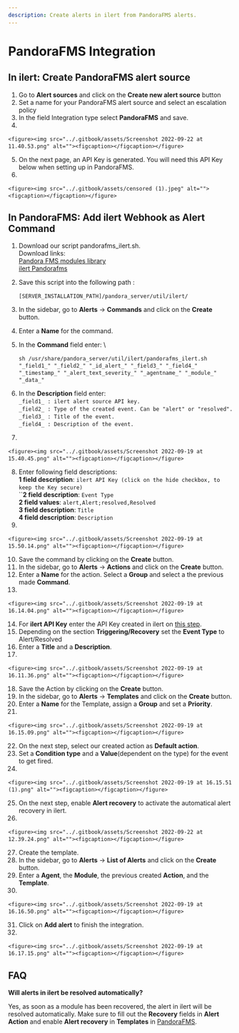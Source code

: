 ```yaml
---
description: Create alerts in ilert from PandoraFMS alerts.
---
```


# PandoraFMS Integration

## In ilert: Create PandoraFMS alert source

1. Go to **Alert sources** and click on the **Create new alert source** button
2. Set a name for your PandoraFMS alert source and select an escalation policy
3. In the field Integration type select **PandoraFMS** and save.
4.

    <figure><img src="../.gitbook/assets/Screenshot 2022-09-22 at 11.40.53.png" alt=""><figcaption></figcaption></figure>
5. On the next page, an API Key is generated. You will need this API Key below when setting up in PandoraFMS.
6.

    <figure><img src="../.gitbook/assets/censored (1).jpeg" alt=""><figcaption></figcaption></figure>

## In PandoraFMS: Add ilert Webhook as Alert Command

1. Download our script pandorafms\_ilert.sh.\
   Download links:\
   [Pandora FMS modules library](https://pandorafms.com/library/)\
   [ilert Pandorafms](https://github.com/iLert/ilert-pandorafms)
2.  Save this script into the following path :

    ```
    [SERVER_INSTALLATION_PATH]/pandora_server/util/ilert/
    ```
3. In the sidebar, go to **Alerts** -> **Commands** and click on the **Create** button.
4. Enter a **Name** for the command.
5.  In the **Command** field enter: \


    ```
    sh /usr/share/pandora_server/util/ilert/pandorafms_ilert.sh "_field1_" "_field2_" "_id_alert_" "_field3_" "_field4_" "_timestamp_" "_alert_text_severity_" "_agentname_" "_module_" "_data_"
    ```


6. In the **Description** field enter: \
   `_field1_ : ilert alert source API key.`\
   `_field2_ : Type of the created event. Can be "alert" or "resolved".`\
   `_field3_ : Title of the event.`\
   `_field4_ : Description of the event.`
7.

    <figure><img src="../.gitbook/assets/Screenshot 2022-09-19 at 15.40.45.png" alt=""><figcaption></figcaption></figure>
8. Enter following field descriptions:\
   **1 field description**: `ilert API Key (click on the hide checkbox, to keep the Key secure)`\
   ``**2 field description**: `Event Type`\
   **2 field values**:          `alert,Alert;resolved,Resolved`\
   **3 field description**: `Title`\
   **4 field description**: `Description`
9.

    <figure><img src="../.gitbook/assets/Screenshot 2022-09-19 at 15.50.14.png" alt=""><figcaption></figcaption></figure>
10. Save the command by clicking on the **Create** button.
11. In the sidebar, go to **Alerts** -> **Actions** and click on the **Create** button.
12. Enter a **Name** for the action. Select a **Group** and select a the previous made **Command**.
13.

    <figure><img src="../.gitbook/assets/Screenshot 2022-09-19 at 16.14.04.png" alt=""><figcaption></figcaption></figure>
14. For **ilert API Key** enter the API Key created in ilert on [this step](pandorafms.md#in-ilert-create-pandorafms-alert-source).
15. Depending on the section **Triggering/Recovery** set the **Event Type** to Alert/Resolved
16. Enter a **Title** and a **Description**.
17.

    <figure><img src="../.gitbook/assets/Screenshot 2022-09-19 at 16.11.36.png" alt=""><figcaption></figcaption></figure>
18. Save the Action by clicking on the **Create** button.
19. In the sidebar, go to **Alerts** -> **Templates** and click on the **Create** button.
20. Enter a **Name** for the Template, assign a **Group** and set a **Priority**.
21.

    <figure><img src="../.gitbook/assets/Screenshot 2022-09-19 at 16.15.09.png" alt=""><figcaption></figcaption></figure>
22. On the next step, select our created action as **Default action**.
23. Set a **Condition type** and a **Value**(dependent on the type) for the event to get fired.
24.

    <figure><img src="../.gitbook/assets/Screenshot 2022-09-19 at 16.15.51 (1).png" alt=""><figcaption></figcaption></figure>
25. On the next step, enable **Alert recovery** to activate the automatical alert recovery in ilert.
26.

    <figure><img src="../.gitbook/assets/Screenshot 2022-09-22 at 12.39.24.png" alt=""><figcaption></figcaption></figure>
27. Create the template.
28. In the sidebar, go to **Alerts** -> **List of Alerts** and click on the **Create** button.
29. Enter a **Agent**, the **Module**, the previous created **Action**, and the **Template**.
30.

    <figure><img src="../.gitbook/assets/Screenshot 2022-09-19 at 16.16.50.png" alt=""><figcaption></figcaption></figure>
31. Click on **Add alert** to finish the integration.
32.

    <figure><img src="../.gitbook/assets/Screenshot 2022-09-19 at 16.17.15.png" alt=""><figcaption></figcaption></figure>

## FAQ

**Will alerts in ilert be resolved automatically?**

Yes, as soon as a module has been recovered, the alert in ilert will be resolved automatically. Make sure to fill out the **Recovery** fields in **Alert Action** and enable  **Alert recovery** in **Templates** in [PandoraFMS](pandorafms.md#in-pandorafms-add-ilert-webhook-as-alert-command).
